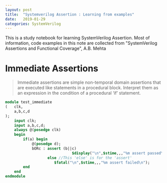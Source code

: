 ```yaml
---
layout: post
title:  "Systemverilog Assertion : Learning from examples"
date:   2019-01-29
categories: SystemVerilog
---
```


This is a study notebook for learning SystemVerilog Assertion. Most of information, code examples in this note are collected from "SystemVerilog Assertions and Functional Coverage", A.B. Mehta

# Immediate Assertions

> Immediate assertions are simple non-temporal domain assertions that are executed like statements in a procedural block. Interpret them as an expression in the condition of a procedural ‘if’ statement.

```SystemVerilog
module test_immediate
(	clk,
	a,b,c,d
);
	input clk;
	input a,b,c,d;
	always @(posedge clk)
	begin
		if(a) begin
			@(posedge d);
			bORc : assert (b||c) 
	                          $display("\n",$stime,,,"%m assert passed\n");
			       else //This 'else' is for the 'assert'
			          $fatal("\n",$stime,,,"%m assert failed\n");
		end
	end
endmodule
```
 

